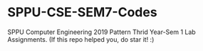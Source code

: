 # SPPU-CSE-SEM7-Codes

SPPU Computer Engineering 2019 Pattern Thrid Year-Sem 1 Lab Assignments. (If this repo helped you, do star it! :)

